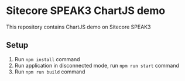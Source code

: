 # Sitecore SPEAK3 ChartJS demo

This repository contains ChartJS demo on Sitecore SPEAK3

## Setup

1. Run `npm install` command
2. Run application in disconnected mode, run `npm run start` command
3. Run `npm run build` command 


